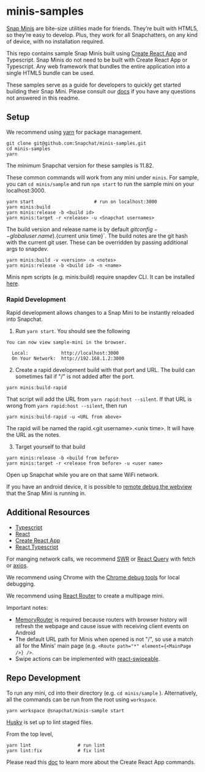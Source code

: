 # minis-samples

[Snap Minis](https://minis.snapchat.com/) are bite-size utilities made for friends. They’re built with HTML5, so they’re easy to develop.
Plus, they work for all Snapchatters, on any kind of device, with no installation required.

This repo contains sample Snap Minis built using [Create React App](https://create-react-app.dev/docs/getting-started) and Typescript.
Snap Minis do not need to be built with Create React App or Typescript. Any web framework that bundles the entire application into a single HTML5 bundle can be used.

These samples serve as a guide for developers to quickly get started building their Snap Mini. Please consult our [docs](https://docs.snap.com/minis/getting-started/home/) if you have any questions not answered in this readme.

## Setup

We recommend using [yarn](https://classic.yarnpkg.com/lang/en/docs/install/#mac-stable) for package management.

```
git clone git@github.com:Snapchat/minis-samples.git
cd minis-samples
yarn
```

The minimum Snapchat version for these samples is 11.82.

These common commands will work from any mini under `minis`. For sample, you can `cd minis/sample` and run `npm start` to run the sample mini on your localhost:3000.
```
yarn start                      # run on localhost:3000
yarn minis:build
yarn minis:release -b <build id>
yarn minis:target -r <release> -u <Snapchat usernames>
```

The build version and release name is by default $git config --global user.name).${current unix time}`. The build notes are the git hash with the current git user. These can be overridden by passing additional args to snapdev.
```
yarn minis:build -v <version> -n <notes>
yarn minis:release -b <build id> -n <name>
```

Minis npm scripts (e.g. minis:build) require snapdev CLI. It can be installed [here](https://docs.snap.com/minis/downloads).

### Rapid Development
Rapid development allows changes to a Snap Mini to be instantly reloaded into Snapchat.

1. Run `yarn start`. You should see the following
```
You can now view sample-mini in the browser.

  Local:            http://localhost:3000
  On Your Network:  http://192.168.1.2:3000
```
2. Create a rapid development build with that port and URL. The build can sometimes fail if "/" is not added after the port.
```
yarn minis:build-rapid
```
That script will add the URL from `yarn rapid:host --silent`. If that URL is wrong from `yarn rapid:host --silent`, then run
```
yarn minis:build-rapid -u <URL from above>
```

The rapid will be named the rapid.\<git username\>.\<unix time\>. It will have the URL as the notes.

3. Target yourself to that build
```
yarn minis:release -b <build from before>
yarn minis:target -r <release from before> -u <user name>
```

Open up Snapchat while you are on that same WiFi network.

If you have an android device, it is possible to [remote debug the webview](https://developer.chrome.com/docs/devtools/remote-debugging/webviews/#open_a_webview_in_devtools) that the Snap Mini is running in.

## Additional Resources
- [Typescript](https://www.typescriptlang.org/docs/handbook/2/basic-types.html)
- [React](https://reactjs.org/docs/hello-world.html)
- [Create React App](https://create-react-app.dev/docs/getting-started)
- [React Typescript](https://github.com/typescript-cheatsheets/react#reacttypescript-cheatsheets)

For manging network calls, we recommend [SWR](https://swr.vercel.app/) or [React Query](https://react-query.tanstack.com/overview) with fetch or [axios](https://axios-http.com/docs/api_intro).

We recommend using Chrome with the [Chrome debug tools](https://developer.chrome.com/docs/devtools/device-mode/) for local debugging.

We recommend using [React Router](https://reactrouter.com/docs/en/v6/getting-started/tutorial#add-some-routes) to create a multipage mini.

Important notes:
- [MemoryRouter](https://reactrouter.com/docs/en/v6/routers/memory-router) is required because routers with browser history will 
refresh the webpage and cause issue with receiving client events on Android
- The default URL path for Minis when opened is not "/", so use a match all for the Minis' main page (e.g. ```<Route path="*" element={<MainPage />} />```.
- Swipe actions can be implemented with [react-swipeable](https://github.com/FormidableLabs/react-swipeable).

## Repo Development
To run any mini, cd into their directory (e.g. `cd minis/sample` ). Alternatively, all the commands can be run from the root using `workspace`.

```
yarn workspace @snapchat/minis-sample start
```

[Husky](https://typicode.github.io/husky/#/) is set up to lint staged files.

From the top level,
```
yarn lint                 # run lint
yarn lint:fix             # fix lint
```

Please read this [doc](create_react_app.md) to learn more about the Create React App commands.
